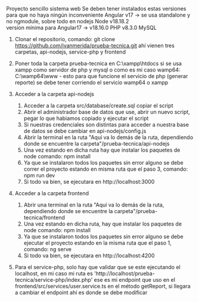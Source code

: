 Proyecto sencillo sistema web
Se deben tener instalados estas versiones para que no haya ningún inconveniente
    Angular v17 -> se usa standalone y no ngmodule, sobre todo en nodejs
    Node v18.18.2   
        version mínima para Angular17 -> v18.16.0
    PHP v8.3.0
    MySQL

1. Clonar el repositorio, comando: git clone https://github.com/ivanmerida/prueba-tecnica.git
     ahí vienen tres carpetas, api-nodejs, service-php y frontend

2. Poner toda la carpeta prueba-tecnica en C:\xampp\htdocs si se usa xampp como servidor de php y mysql
    o como es mi caso wamp64: C:\wamp64\www - esto para que funcione el servicio de php (generar reporte)
    se debe tener corriendo el servicio wamp64 o xampp

3. Acceder a la carpeta api-nodejs
    1. Acceder a la carpeta src/database/create.sql copiar el script
    2. Abrir el administrador base de datos que use, abrir un nuevo script, pegar lo que habiamos copiado y ejecutar el script
    3. Si nuestras credenciales son distintas para acceder a nuestra base de datos
    se debe cambiar en api-nodejs/config.js
    4. Abrir la terminal en la ruta "Aquí va lo demás de la ruta, dependiendo donde se encuentre la      carpeta"/prueba-tecnica/api-nodejs
    5. Una vez estando en dicha ruta hay que instalar los paquetes de node
        comando: npm install
    6. Ya que se instalaron todos los paquetes sin error alguno se debe correr el proyecto
        estando en misma ruta que el paso 3, comando: npm run dev
    7. Si todo va bien, se ejecutara en http://localhost:3000

4. Acceder a la carpeta frontend
    1. Abrir una terminal en la ruta "Aquí va lo demás de la ruta, dependiendo donde se encuentre la      carpeta"/prueba-tecnica/frontend
    2. Una vez estando en dicha ruta, hay que instalar los paquetes de node
        comando: npm install
    3. Ya que se instalaron todos los paquetes sin error alguno se debe ejecutar el proyecto
    estando en la misma ruta que el paso 1, comando: ng serve
    4. Si todo va bien, se ejecutara en http://localhost:4200

5. Para el service-php, solo hay que validar que se este ejecutando el localhost,
    en mi caso mi ruta es 'http://localhost/prueba-tecnica/service-php/index.php'
    ese es mi endpoint que uso en el frontend/src/services/user.service.ts
    en el método getReport, si llegara a cambiar el endpoint ahí es donde se debe
    modificar